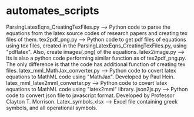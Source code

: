 # automates_scripts

ParsingLatexEqns_CreatingTexFiles.py --> Python code to parse the equations from the latex source codes of research papers and creating tex files of them.
tex2pdf_png.py --> Python code to get pdf files of equations using tex files, created in the ParsingLatexEqns_CreatingTexFiles.py, using "pdflatex". Also, create images(.png) of the equations.
latex2image.py --> Its is also a python code performing similar function as of tex2pdf_png.py. The only difference is that the code has additional function of creating tex files.
latex_mml_MathJax_converter.py --> Python code to covert latex equations to MathML code using "MathJax". Developed by Paul Hein.
latex_mml_latex2mml_converter.py --> Python code to covert latex equations to MathML code using "latex2mml" library.
json2js.py --> Python code to convert json file to javascript format. Developed by Professor Clayton T. Morrison.
Latex_symbols.xlsx --> Excel file containing greek symbols, and all operational symbols.
